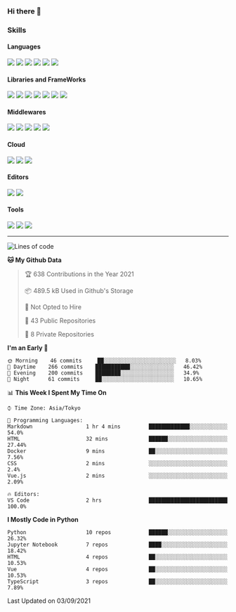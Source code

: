 ### Hi there 👋
### Skills
<!-- Badge Template: <img src="https://img.shields.io/badge/-<LabeltoShow>-<IconsColorCode>?style=flat&logo=<IconsName>&logoColor=white"/>  -->
#### Languages
<p>
<img src="https://img.shields.io/badge/-Python-3776AB?style=flat&logo=Python&logoColor=white"/>
<img src="https://img.shields.io/badge/-Go-00ADD8?style=flat&logo=Go&logoColor=white">
<img src="https://img.shields.io/badge/-JavaScript-F7DF1E?style=flat&logo=JavaScript&logoColor=black"/>
<img src="https://img.shields.io/badge/-TypeScript-007ACC?style=flat&logo=TypeScript&logoColor=white"/>
<img src="https://img.shields.io/badge/-HTML5-E34F26?style=flat&logo=HTML5&logoColor=white"/>
<img src="https://img.shields.io/badge/-CSS3-1572B6?style=flat&logo=CSS3&logoColor=white"/>
</p>

#### Libraries and FrameWorks
<p>
<img src="https://img.shields.io/badge/-PyTorch-EE4C2C?style=flat&logo=PyTorch&logoColor=white"/>
<img src="https://img.shields.io/badge/-pandas-150458?style=flat&logo=pandas&logoColor=white"/>
<img src="https://img.shields.io/badge/-Flask-000000?style=flat&logo=Flask&logoColor=white"/>
<img src="https://img.shields.io/badge/-FastAPI-009688?style=flat&logo=FastAPI&logoColor=white"/>
<img src="https://img.shields.io/badge/-Django-092E20?style=flat&logo=Django&logoColor=white"/>
<img src="https://img.shields.io/badge/-Vue.js-42B883?style=flat&logo=Vue.js&logoColor=white"/>
<img src="https://img.shields.io/badge/-Nuxt.js-00C58E?style=flat&logo=Vue.js&logoColor=white"/>
</p>

#### Middlewares
<p>
<img src="https://img.shields.io/badge/-Nginx-269539?style=flat&logo=Nginx&logoColor=white"/>
<img src="https://img.shields.io/badge/-Docker-2496ED?style=flat&logo=Docker&logoColor=white"/>
<img src="https://img.shields.io/badge/-Kubernetes-326CE5?style=flat&logo=Kubernetes&logoColor=white"/>
<img src="https://img.shields.io/badge/-MySQL-4479A1?style=flat&logo=MySQL&logoColor=white"/>
<img src="https://img.shields.io/badge/-PostgreSQL-336791?style=flat&logo=PostgreSQL&logoColor=white"/>
</p>

#### Cloud
<p>
<img src="https://img.shields.io/badge/-Google%20Cloud-4285F4?style=flat&logo=Google%20Cloud&logoColor=white"/>
<img src="https://img.shields.io/badge/-Amazon%20AWS-232F3E?style=flat&logo=Amazon%20AWS&logoColor=white"/>
<img src="https://img.shields.io/badge/-Azure-0089D6?style=flat&logo=Microsoft%20Azure&logoColor=white"/>
</p>

#### Editors
<p>
<img src="https://img.shields.io/badge/-Visual%20Studio%20Code-007ACC?style=flat&logo=Visual%20Studio%20Code&logoColor=white"/>
<img src="https://img.shields.io/badge/-Vim-019733?style=flat&logo=Vim&logoColor=white"/>
</p>

#### Tools
<p>
<img src="https://img.shields.io/badge/-Git-F44D27?style=flat&logo=Git&logoColor=white"/>
<img src="https://img.shields.io/badge/-Github-181717?style=flat&logo=GitHub&logoColor=white"/>
<img src="https://img.shields.io/badge/-GitHub%20Actions-2088FF?style=flat&logo=GitHub%20Actions&logoColor=white"/>
</p>

<!--
**dychi/dychi** is a ✨ _special_ ✨ repository because its `README.md` (this file) appears on your GitHub profile.

Here are some ideas to get you started:

- 🔭 I’m currently working on ...
- 🌱 I’m currently learning ...
- 👯 I’m looking to collaborate on ...
- 🤔 I’m looking for help with ...
- 💬 Ask me about ...
- 📫 How to reach me: ...
- 😄 Pronouns: ...
- ⚡ Fun fact: ...
-->
---
<!--START_SECTION:waka-->
![Lines of code](https://img.shields.io/badge/From%20Hello%20World%20I%27ve%20Written-3.7%20million%20lines%20of%20code-blue)

**🐱 My Github Data** 

> 🏆 638 Contributions in the Year 2021
 > 
> 📦 489.5 kB Used in Github's Storage 
 > 
> 🚫 Not Opted to Hire
 > 
> 📜 43 Public Repositories 
 > 
> 🔑 8 Private Repositories  
 > 
**I'm an Early 🐤** 

```text
🌞 Morning    46 commits     ██░░░░░░░░░░░░░░░░░░░░░░░   8.03% 
🌆 Daytime    266 commits    ███████████░░░░░░░░░░░░░░   46.42% 
🌃 Evening    200 commits    ████████░░░░░░░░░░░░░░░░░   34.9% 
🌙 Night      61 commits     ██░░░░░░░░░░░░░░░░░░░░░░░   10.65%

```


📊 **This Week I Spent My Time On** 

```text
⌚︎ Time Zone: Asia/Tokyo

💬 Programming Languages: 
Markdown                 1 hr 4 mins         █████████████░░░░░░░░░░░░   54.0% 
HTML                     32 mins             ██████░░░░░░░░░░░░░░░░░░░   27.44% 
Docker                   9 mins              ██░░░░░░░░░░░░░░░░░░░░░░░   7.56% 
CSS                      2 mins              ░░░░░░░░░░░░░░░░░░░░░░░░░   2.4% 
Vue.js                   2 mins              ░░░░░░░░░░░░░░░░░░░░░░░░░   2.09%

🔥 Editors: 
VS Code                  2 hrs               █████████████████████████   100.0%

```

**I Mostly Code in Python** 

```text
Python                   10 repos            ██████░░░░░░░░░░░░░░░░░░░   26.32% 
Jupyter Notebook         7 repos             ████░░░░░░░░░░░░░░░░░░░░░   18.42% 
HTML                     4 repos             ██░░░░░░░░░░░░░░░░░░░░░░░   10.53% 
Vue                      4 repos             ██░░░░░░░░░░░░░░░░░░░░░░░   10.53% 
TypeScript               3 repos             ██░░░░░░░░░░░░░░░░░░░░░░░   7.89%

```



 Last Updated on 03/09/2021
<!--END_SECTION:waka-->